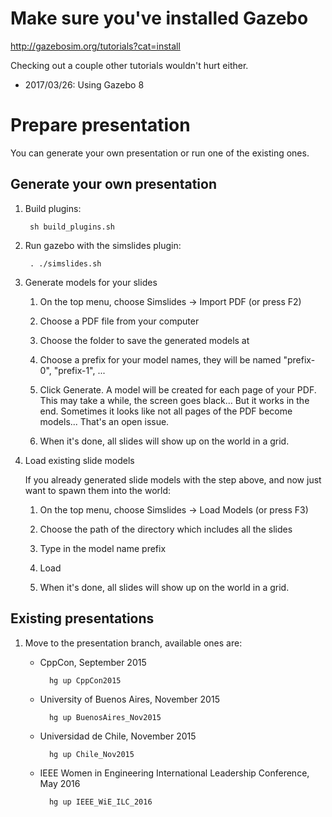 # Make sure you've installed Gazebo

http://gazebosim.org/tutorials?cat=install

Checking out a couple other tutorials wouldn't hurt either.

* 2017/03/26: Using Gazebo 8

# Prepare presentation

You can generate your own presentation or run one of the existing ones.

## Generate your own presentation

1. Build plugins:

        sh build_plugins.sh

1. Run gazebo with the simslides plugin:

        . ./simslides.sh


1. Generate models for your slides

    1. On the top menu, choose Simslides -> Import PDF (or press F2)

    1. Choose a PDF file from your computer

    1. Choose the folder to save the generated models at

    1. Choose a prefix for your model names, they will be named "prefix-0", "prefix-1", ...

    1. Click Generate. A model will be created for each page of your PDF. This
       may take a while, the screen goes black... But it works in the end.
       Sometimes it looks like not all pages of the PDF become models... That's
       an open issue.

    1. When it's done, all slides will show up on the world in a grid.

1. Load existing slide models

    If you already generated slide models with the step above, and now just
    want to spawn them into the world:

    1. On the top menu, choose Simslides -> Load Models (or press F3)

    1. Choose the path of the directory which includes all the slides

    1. Type in the model name prefix

    1. Load

    1. When it's done, all slides will show up on the world in a grid.


## Existing presentations

1. Move to the presentation branch, available ones are:

    * CppCon, September 2015

            hg up CppCon2015

    * University of Buenos Aires, November 2015

            hg up BuenosAires_Nov2015

    * Universidad de Chile, November 2015

            hg up Chile_Nov2015

    * IEEE Women in Engineering International Leadership Conference, May 2016

            hg up IEEE_WiE_ILC_2016



